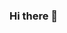 ### Hi there 👋

<!--
**Drag0nMeow/Drag0nMeow** is a ✨ _special_ ✨ repository because its `README.md` (this file) appears on your GitHub profile.

Here are some ideas to get you started:

A learning student
